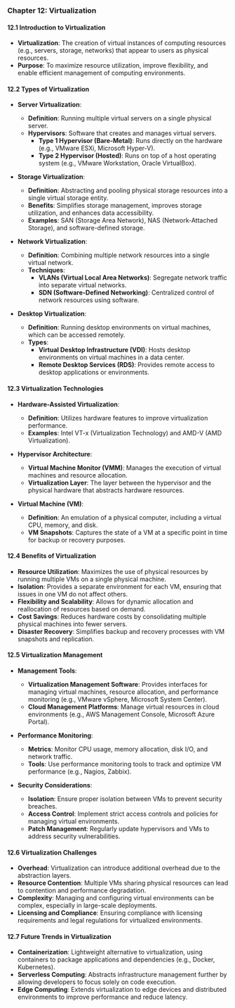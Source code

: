### Chapter 12: Virtualization

#### 12.1 Introduction to Virtualization
- **Virtualization**: The creation of virtual instances of computing resources (e.g., servers, storage, networks) that appear to users as physical resources.
- **Purpose**: To maximize resource utilization, improve flexibility, and enable efficient management of computing environments.

#### 12.2 Types of Virtualization
- **Server Virtualization**:
  - **Definition**: Running multiple virtual servers on a single physical server.
  - **Hypervisors**: Software that creates and manages virtual servers.
    - **Type 1 Hypervisor (Bare-Metal)**: Runs directly on the hardware (e.g., VMware ESXi, Microsoft Hyper-V).
    - **Type 2 Hypervisor (Hosted)**: Runs on top of a host operating system (e.g., VMware Workstation, Oracle VirtualBox).

- **Storage Virtualization**:
  - **Definition**: Abstracting and pooling physical storage resources into a single virtual storage entity.
  - **Benefits**: Simplifies storage management, improves storage utilization, and enhances data accessibility.
  - **Examples**: SAN (Storage Area Network), NAS (Network-Attached Storage), and software-defined storage.

- **Network Virtualization**:
  - **Definition**: Combining multiple network resources into a single virtual network.
  - **Techniques**: 
    - **VLANs (Virtual Local Area Networks)**: Segregate network traffic into separate virtual networks.
    - **SDN (Software-Defined Networking)**: Centralized control of network resources using software.

- **Desktop Virtualization**:
  - **Definition**: Running desktop environments on virtual machines, which can be accessed remotely.
  - **Types**:
    - **Virtual Desktop Infrastructure (VDI)**: Hosts desktop environments on virtual machines in a data center.
    - **Remote Desktop Services (RDS)**: Provides remote access to desktop applications or environments.

#### 12.3 Virtualization Technologies
- **Hardware-Assisted Virtualization**:
  - **Definition**: Utilizes hardware features to improve virtualization performance.
  - **Examples**: Intel VT-x (Virtualization Technology) and AMD-V (AMD Virtualization).

- **Hypervisor Architecture**:
  - **Virtual Machine Monitor (VMM)**: Manages the execution of virtual machines and resource allocation.
  - **Virtualization Layer**: The layer between the hypervisor and the physical hardware that abstracts hardware resources.

- **Virtual Machine (VM)**:
  - **Definition**: An emulation of a physical computer, including a virtual CPU, memory, and disk.
  - **VM Snapshots**: Captures the state of a VM at a specific point in time for backup or recovery purposes.

#### 12.4 Benefits of Virtualization
- **Resource Utilization**: Maximizes the use of physical resources by running multiple VMs on a single physical machine.
- **Isolation**: Provides a separate environment for each VM, ensuring that issues in one VM do not affect others.
- **Flexibility and Scalability**: Allows for dynamic allocation and reallocation of resources based on demand.
- **Cost Savings**: Reduces hardware costs by consolidating multiple physical machines into fewer servers.
- **Disaster Recovery**: Simplifies backup and recovery processes with VM snapshots and replication.

#### 12.5 Virtualization Management
- **Management Tools**:
  - **Virtualization Management Software**: Provides interfaces for managing virtual machines, resource allocation, and performance monitoring (e.g., VMware vSphere, Microsoft System Center).
  - **Cloud Management Platforms**: Manage virtual resources in cloud environments (e.g., AWS Management Console, Microsoft Azure Portal).

- **Performance Monitoring**:
  - **Metrics**: Monitor CPU usage, memory allocation, disk I/O, and network traffic.
  - **Tools**: Use performance monitoring tools to track and optimize VM performance (e.g., Nagios, Zabbix).

- **Security Considerations**:
  - **Isolation**: Ensure proper isolation between VMs to prevent security breaches.
  - **Access Control**: Implement strict access controls and policies for managing virtual environments.
  - **Patch Management**: Regularly update hypervisors and VMs to address security vulnerabilities.

#### 12.6 Virtualization Challenges
- **Overhead**: Virtualization can introduce additional overhead due to the abstraction layers.
- **Resource Contention**: Multiple VMs sharing physical resources can lead to contention and performance degradation.
- **Complexity**: Managing and configuring virtual environments can be complex, especially in large-scale deployments.
- **Licensing and Compliance**: Ensuring compliance with licensing requirements and legal regulations for virtualized environments.

#### 12.7 Future Trends in Virtualization
- **Containerization**: Lightweight alternative to virtualization, using containers to package applications and dependencies (e.g., Docker, Kubernetes).
- **Serverless Computing**: Abstracts infrastructure management further by allowing developers to focus solely on code execution.
- **Edge Computing**: Extends virtualization to edge devices and distributed environments to improve performance and reduce latency.
